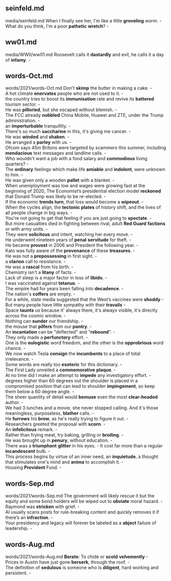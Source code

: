 ## seinfeld.md ## 
media/seinfeld.md
When I finally see her, I'm like a little **groveling** worm. -  
What do you think, I'm a poor **pathetic** **wretch**? -  

## ww01.md ## 
media/WWII/ww01.md
Roosevelt calls it **dastardly** and evil, he calls it a day of **infamy**. -  

## words-Oct.md ## 
words/2021/words-Oct.md
Don't **skimp** the butter in making a cake. -  
A hot climate **enervates** people who are not used to it. -  
the country tries to boost its **immunisation** rate and revive its **battered** tourism sector. -  
He was **pilloried**, but she escaped without blemish. -  
The FCC already **nobbled** China Mobile, Huawei and ZTE, under the Trump administration. -  
an **imperturbable** tranquillity. -  
There's so much **saccharine** in this, it's giving me cancer. -  
He was **winded** and **shaken**. -  
He arranged a **parley** with us. -  
Ofcom says 45m Britons were targeted by scammers this summer, including **mendacious** text messages and landline calls. -  
Who wouldn't want a job with a food salary and **commodious** living quarters? -  
The **ordinary** feelings which make life **amiable** and **indolent**, were unknown to him. -  
He was given only a wooden **pallet** with a blanket. -   
When unemployment was low and wages were growing fast at the beginning of 2020, The Economist’s presidential election model **reckoned** that Donald Trump was likely to be re-elected. -   
If the economic **trends turn**, that loss would become a **wipeout**. -  
When the cycles align, the **tectonic plates** of history shift, and the lives of all people change in big ways. -  
You're not going to get that feeling if you are just going to **spectate**. -  
But more casualties died in fighting between rival, adult **Red Guard** **factions** or with army units. -  
They were **solicitous** and intent, watching her every move. -  
He underwent nineteen years of **penal** **servitude** for theft. -  
He became **provost** in 2006 and President the following year. -  
Kato was fully aware of the **provenance** of these **treasures**. -  
He was not a **prepossessing** in first sight. -  
a **clarion** call to resistance. -  
He was a **rascal** from his birth. -  
Chemistry isn't a **litany** of facts. -  
Lack of sleep is a major factor in loss of **libido**. -  
I was vaccinated against **tetanus**. -  
The empire had for years been falling into **decadence**. -  
The nation's **coffers** are empty. -  
For a while, state media suggested that the West’s vaccines were **shoddy** -  
But many people have little sympathy with their **travails** -  
Space **taunts** us because it' always there, it's always visible, it's directly across the cosmic window. -  
Nothing can **sunder** our friendship. -  
the mouse that **pilfers** from our **pantry**. -  
An **incantation** can be "deflected" and "**rebound**". -  
They only made a **perfunctory** effort. -  
One is the **eulogistic** word freedom, and the other is the **opprobrious** word chance. -  
We now watch Tesla **consign** the **incumbents** to a place of total irrelevance. -  
Some words are really too **esoteric** for this dictionary. -  
The First Lady unveiled a **commemorative** **plaque**. -  
At no time did I make an attempt to **impede** any investigatory effort. -  
degrees higher than 60 degrees out the shoulder is placed in a compromised position that can lead to shoulder **impingement**, so keep them below a 60 degree angle. -    
The sheer quantity of detail would **bemuse** even the most **clear-headed** author. -  
We had 3 lunches and a movie, she never stopped calling. And it's those meaningless, purposeless, **blather** calls. -  
He **furrows** his **brow**, as he's really trying to figure it out. -  
Researchers greeted the proposal with **scorn**. -  
An **infelicitous** remark. -  
Rather than frying meat, try baking, grilling or **broiling**. -  
He was brought up in **penury**, without education. -  
There was a **triumphant** **glitter** in his eyes. - 
It cost far more than a regular **incandescent** bulb. -  
This process begins by virtue of an inner need, an **inquietude**, a thought that stimulates one's mind and **anima** to accomplish it. -  	 
Housing **Provident** Fund. -  

## words-Sep.md ## 
words/2021/words-Sep.md
The government will likely rescue it but the equity and some bond holders will be wiped out to **obviate** moral hazard. -  
Raymond was **stricken** with grief. -  
AI usually scans posts for rule-breaking content and quickly removes it if there’s an **infraction**. -  
Your presidency and legacy will forever be labeled as a **abject** failure of leadership. -  

## words-Aug.md ## 
words/2021/words-Aug.md
**Berate**: To chide or **scold** **vehemently** -  
Prices in Austin have just gone **berserk**, through the roof. -    
The definition of **sedulous** is someone who is **diligent**, hard working and persistent. -  
